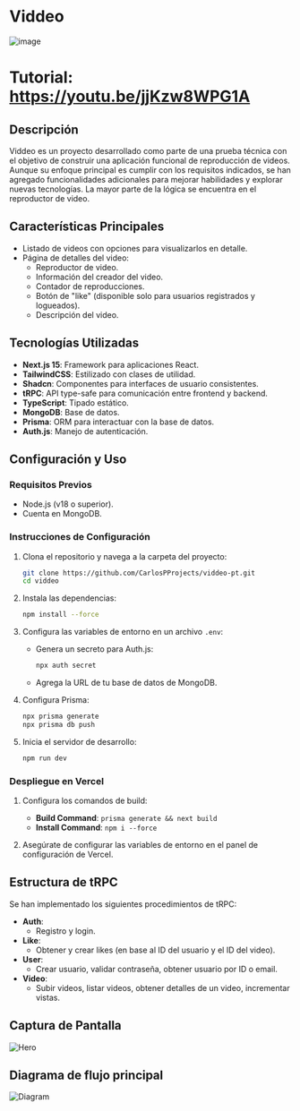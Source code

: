 # Viddeo
![image](https://github.com/user-attachments/assets/dfca28d0-de2e-42c8-8242-b53963cda461)

# Tutorial: https://youtu.be/jjKzw8WPG1A

## Descripción

Viddeo es un proyecto desarrollado como parte de una prueba técnica con el objetivo de construir una aplicación funcional de reproducción de videos. Aunque su enfoque principal es cumplir con los requisitos indicados, se han agregado funcionalidades adicionales para mejorar habilidades y explorar nuevas tecnologías. La mayor parte de la lógica se encuentra en el reproductor de video.

## Características Principales

- Listado de videos con opciones para visualizarlos en detalle.
- Página de detalles del video:
  - Reproductor de video.
  - Información del creador del video.
  - Contador de reproducciones.
  - Botón de "like" (disponible solo para usuarios registrados y logueados).
  - Descripción del video.

## Tecnologías Utilizadas

- **Next.js 15**: Framework para aplicaciones React.
- **TailwindCSS**: Estilizado con clases de utilidad.
- **Shadcn**: Componentes para interfaces de usuario consistentes.
- **tRPC**: API type-safe para comunicación entre frontend y backend.
- **TypeScript**: Tipado estático.
- **MongoDB**: Base de datos.
- **Prisma**: ORM para interactuar con la base de datos.
- **Auth.js**: Manejo de autenticación.

## Configuración y Uso

### Requisitos Previos

- Node.js (v18 o superior).
- Cuenta en MongoDB.

### Instrucciones de Configuración

1. Clona el repositorio y navega a la carpeta del proyecto:
   ```bash
   git clone https://github.com/CarlosPProjects/viddeo-pt.git
   cd viddeo
   ```

2. Instala las dependencias:
   ```bash
   npm install --force
   ```

3. Configura las variables de entorno en un archivo `.env`:
   - Genera un secreto para Auth.js:
     ```bash
     npx auth secret
     ```
   - Agrega la URL de tu base de datos de MongoDB.

4. Configura Prisma:
   ```bash
   npx prisma generate
   npx prisma db push
   ```

5. Inicia el servidor de desarrollo:
   ```bash
   npm run dev
   ```

### Despliegue en Vercel

1. Configura los comandos de build:
   - **Build Command**: `prisma generate && next build`
   - **Install Command**: `npm i --force`

2. Asegúrate de configurar las variables de entorno en el panel de configuración de Vercel.

## Estructura de tRPC

Se han implementado los siguientes procedimientos de tRPC:

- **Auth**:
  - Registro y login.
- **Like**:
  - Obtener y crear likes (en base al ID del usuario y el ID del video).
- **User**:
  - Crear usuario, validar contraseña, obtener usuario por ID o email.
- **Video**:
  - Subir videos, listar videos, obtener detalles de un video, incrementar vistas.

## Captura de Pantalla

![Hero](https://github.com/user-attachments/assets/6547108f-2351-474b-b268-1bb6a19d9ea0)

## Diagrama de flujo principal

![Diagram](https://github.com/user-attachments/assets/a29b427e-8525-4196-8a60-699302873ebf)



